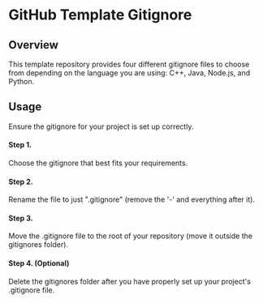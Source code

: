 # GitHub Template Gitignore

## Overview

This template repository provides four different gitignore files to choose from depending on the language you are using: C++, Java, Node.js, and Python.

## Usage

Ensure the gitignore for your project is set up correctly.

#### Step 1.

Choose the gitignore that best fits your requirements.

#### Step 2.

Rename the file to just ".gitignore" (remove the '-' and everything after it).

#### Step 3.

Move the .gitignore file to the root of your repository (move it outside the gitignores folder).

#### Step 4. (Optional)

Delete the gitignores folder after you have properly set up your project's .gitignore file.
